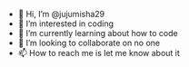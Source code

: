 - 👋 Hi, I’m @jujumisha29
- 👀 I’m interested in coding
- 🌱 I’m currently learning about how to code
- 💞️ I’m looking to collaborate on no one
- 📫 How to reach me is let me know about it

<!---
jujumisha29/jujumisha29 is a ✨ special ✨ repository because its `README.md` (this file) appears on your GitHub profile.
You can click the Preview link to take a look at your changes.
--->
